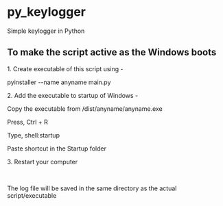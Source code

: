 # py_keylogger
Simple keylogger in Python

<h2>To make the script active as the Windows boots</h3>
<p>1. Create executable of this script using -</p>
<p>    pyinstaller --name anyname main.py</p>
<p>2. Add the executable to startup of Windows -</p>
<p>    Copy the executable from /dist/anyname/anyname.exe</p>
<p>    Press, Ctrl + R</p>
<p>    Type, shell:startup</p>
<p>    Paste shortcut in the Startup folder</p>
<p>3. Restart your computer</p>
<br>
<p>The log file will be saved in the same directory as the actual script/executable</p>